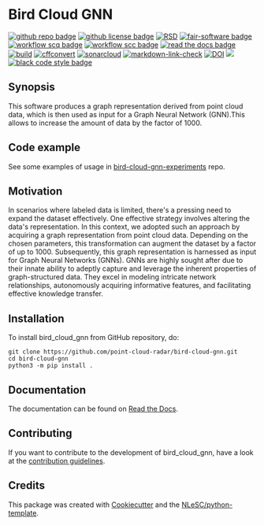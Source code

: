 # Bird Cloud GNN

[![github repo badge](https://img.shields.io/badge/github-repo-000.svg?logo=github&labelColor=gray&color=blue)](https://github.com/point-cloud-radar/bird-cloud-gnn)
[![github license badge](https://img.shields.io/github/license/point-cloud-radar/bird-cloud-gnn)](https://github.com/point-cloud-radar/bird-cloud-gnn)
[![RSD]( https://img.shields.io/badge/rsd-bird_cloud_gnn-blue)](https://research-software-directory.org/projects/bird-movements-with-meteorological-radar)
[![fair-software badge](https://img.shields.io/badge/fair--software.eu-%E2%97%8F%20%20%E2%97%8F%20%20%E2%97%8F%20%20%E2%97%8F%20%20%E2%97%8B-yellow)](https://fair-software.eu)
[![workflow scq badge](https://sonarcloud.io/api/project_badges/measure?project=point-cloud-radar_bird-cloud-gnn&metric=alert_status)](https://sonarcloud.io/dashboard?id=point-cloud-radar_bird-cloud-gnn)
[![workflow scc badge](https://sonarcloud.io/api/project_badges/measure?project=point-cloud-radar_bird-cloud-gnn&metric=coverage)](https://sonarcloud.io/dashboard?id=point-cloud-radar_bird-cloud-gnn)
[![read the docs badge](https://readthedocs.org/projects/bird-cloud-gnn/badge/?version=latest)](https://bird-cloud-gnn.readthedocs.io/en/latest/?badge=latest)
[![build](https://github.com/point-cloud-radar/bird-cloud-gnn/actions/workflows/build.yml/badge.svg)](https://github.com/point-cloud-radar/bird-cloud-gnn/actions/workflows/build.yml)
[![cffconvert](https://github.com/point-cloud-radar/bird-cloud-gnn/actions/workflows/cffconvert.yml/badge.svg)](https://github.com/point-cloud-radar/bird-cloud-gnn/actions/workflows/cffconvert.yml)
[![sonarcloud](https://github.com/point-cloud-radar/bird-cloud-gnn/actions/workflows/sonarcloud.yml/badge.svg)](https://github.com/point-cloud-radar/bird-cloud-gnn/actions/workflows/sonarcloud.yml)
[![markdown-link-check](https://github.com/point-cloud-radar/bird-cloud-gnn/actions/workflows/markdown-link-check.yml/badge.svg)](https://github.com/point-cloud-radar/bird-cloud-gnn/actions/workflows/markdown-link-check.yml)
[![DOI](https://zenodo.org/badge/DOI/10.5281/zenodo.10214001.svg)](https://doi.org/10.5281/zenodo.10214001)
![](https://img.shields.io/pypi/v/bird-cloud-gnn)
[![black code style badge](https://img.shields.io/badge/code%20style-black-000000.svg)](https://github.com/psf/black)

## Synopsis

This software produces a graph representation derived from point cloud data, which is then used as input for a Graph Neural Network (GNN).This allows to increase the amount of data by the factor of 1000.

## Code example

See some examples of usage in [bird-cloud-gnn-experiments](https://github.com/point-cloud-radar/bird-cloud-gnn-experiments) repo.
## Motivation
In scenarios where labeled data is limited, there's a pressing need to expand the dataset effectively. One effective strategy involves altering the data's representation. In this context, we adopted such an approach by acquiring a graph representation from point cloud data. Depending on the chosen parameters, this transformation can augment the dataset by a factor of up to 1000. Subsequently, this graph representation is harnessed as input for Graph Neural Networks (GNNs). GNNs are highly sought after due to their innate ability to adeptly capture and leverage the inherent properties of graph-structured data. They excel in modeling intricate network relationships, autonomously acquiring informative features, and facilitating effective knowledge transfer.

## Installation

To install bird_cloud_gnn from GitHub repository, do:

```console
git clone https://github.com/point-cloud-radar/bird-cloud-gnn.git
cd bird-cloud-gnn
python3 -m pip install .
```

## Documentation

The documentation can be found on [Read the Docs](https://bird-cloud-gnn.readthedocs.io/en/latest/index.html).

## Contributing

If you want to contribute to the development of bird_cloud_gnn,
have a look at the [contribution guidelines](CONTRIBUTING.md).

## Credits

This package was created with [Cookiecutter](https://github.com/audreyr/cookiecutter) and the [NLeSC/python-template](https://github.com/NLeSC/python-template).
